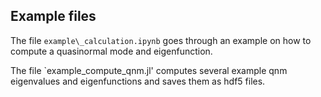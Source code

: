 ## Example files

The file `example\_calculation.ipynb` goes through an example on how to 
compute a quasinormal mode and eigenfunction.

The file `example_compute_qnm.jl' computes 
several example qnm eigenvalues and
eigenfunctions and saves them as hdf5 files. 
